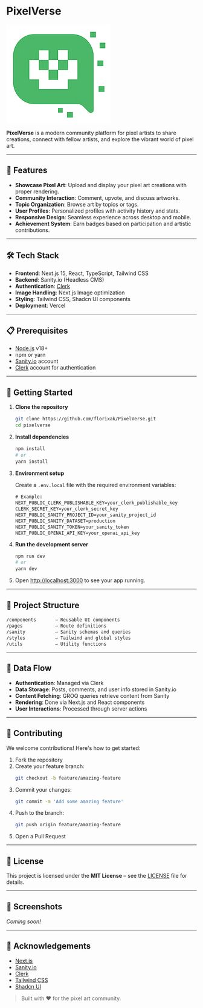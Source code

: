 # PixelVerse

<!--<img alt="PixelVerse Logo" src="https://place-hold.it/800x200/181820/39D353/bold&fontsize=40&text=PixelVerse">-->
<img alt="PixelVerse Logo" src="https://raw.githubusercontent.com/florixak/PixelVerse/refs/heads/main/public/pixelverse-favicon.png">

**PixelVerse** is a modern community platform for pixel artists to share creations, connect with fellow artists, and explore the vibrant world of pixel art.

---

## 🎨 Features

- **Showcase Pixel Art**: Upload and display your pixel art creations with proper rendering.
- **Community Interaction**: Comment, upvote, and discuss artworks.
- **Topic Organization**: Browse art by topics or tags.
- **User Profiles**: Personalized profiles with activity history and stats.
- **Responsive Design**: Seamless experience across desktop and mobile.
- **Achievement System**: Earn badges based on participation and artistic contributions.

---

## 🛠️ Tech Stack

- **Frontend**: Next.js 15, React, TypeScript, Tailwind CSS
- **Backend**: Sanity.io (Headless CMS)
- **Authentication**: [Clerk](https://clerk.dev)
- **Image Handling**: Next.js Image optimization
- **Styling**: Tailwind CSS, Shadcn UI components
- **Deployment**: Vercel

---

## 📋 Prerequisites

- [Node.js](https://nodejs.org/) v18+
- npm or yarn
- [Sanity.io](https://www.sanity.io/) account
- [Clerk](https://clerk.dev) account for authentication

---

## 🚀 Getting Started

1. **Clone the repository**

   ```bash
   git clone https://github.com/florixak/PixelVerse.git
   cd pixelverse
   ```

2. **Install dependencies**

   ```bash
   npm install
   # or
   yarn install
   ```

3. **Environment setup**

   Create a `.env.local` file with the required environment variables:

   ```env
   # Example:
   NEXT_PUBLIC_CLERK_PUBLISHABLE_KEY=your_clerk_publishable_key
   CLERK_SECRET_KEY=your_clerk_secret_key
   NEXT_PUBLIC_SANITY_PROJECT_ID=your_sanity_project_id
   NEXT_PUBLIC_SANITY_DATASET=production
   NEXT_PUBLIC_SANITY_TOKEN=your_sanity_token
   NEXT_PUBLIC_OPENAI_API_KEY=your_openai_api_key
   ```

4. **Run the development server**

   ```bash
   npm run dev
   # or
   yarn dev
   ```

5. Open [http://localhost:3000](http://localhost:3000) to see your app running.

---

## 📐 Project Structure

```
/components       → Reusable UI components
/pages            → Route definitions
/sanity           → Sanity schemas and queries
/styles           → Tailwind and global styles
/utils            → Utility functions
```

---

## 🔄 Data Flow

- **Authentication**: Managed via Clerk
- **Data Storage**: Posts, comments, and user info stored in Sanity.io
- **Content Fetching**: GROQ queries retrieve content from Sanity
- **Rendering**: Done via Next.js and React components
- **User Interactions**: Processed through server actions

---

## 🤝 Contributing

We welcome contributions! Here's how to get started:

1. Fork the repository
2. Create your feature branch:
   ```bash
   git checkout -b feature/amazing-feature
   ```
3. Commit your changes:
   ```bash
   git commit -m 'Add some amazing feature'
   ```
4. Push to the branch:
   ```bash
   git push origin feature/amazing-feature
   ```
5. Open a Pull Request

---

## 📜 License

This project is licensed under the **MIT License** – see the [LICENSE](./LICENSE) file for details.

---

## 📸 Screenshots

_Coming soon!_

---

## 🙏 Acknowledgements

- [Next.js](https://nextjs.org)
- [Sanity.io](https://www.sanity.io)
- [Clerk](https://clerk.dev)
- [Tailwind CSS](https://tailwindcss.com)
- [Shadcn UI](https://ui.shadcn.com)

> Built with ❤️ for the pixel art community.
